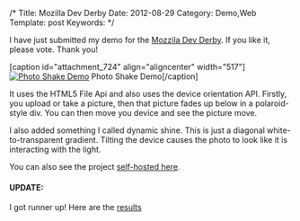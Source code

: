 /*
Title: Mozilla Dev Derby
Date: 2012-08-29
Category: Demo,Web
Template: post
Keywords: 
*/

I have just submitted my demo for the [Mozzila Dev
Derby](https://developer.mozilla.org/en-US/demos/detail/photo-shake "Photo Shake Page").
If you like it, please vote. Thank you!

[caption id="attachment\_724" align="aligncenter" width="517"][![Photo
Shake
Demo](http://ohdoylerules.com/wp-content/uploads/2012/08/james2doyle-Camera-Api-Demo2111.png "Camera Api Demo")](https://developer.mozilla.org/en-US/demos/detail/photo-shake)
Photo Shake Demo[/caption]

It uses the HTML5 File Api and also uses the device orientation API.
Firstly, you upload or take a picture, then that picture fades up below
in a polaroid-style div. You can then move you device and see the
picture move.

I also added something I called dynamic shine. This is just a diagonal
white-to-transparent gradient. Tilting the device causes the photo to
look like it is interacting with the light.

You can also see the project [self-hosted
here](http://ohdoylerules.com/test/cameraapi/ "photo shake").

#### UPDATE:

I got runner up! Here are the
[results](https://hacks.mozilla.org/2012/09/announcing-the-august-dev-derby-winners/ "Mozilla Dev Derby August")
